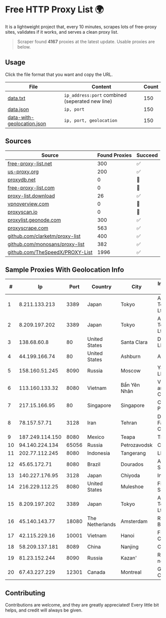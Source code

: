 
# Free HTTP Proxy List 🌍

It is a lightweight project that, every 10 minutes, scrapes lots of free-proxy sites, validates if it works, and serves a clean proxy list.


> Scraper found **4167** proxies at the latest update. Usable proxies are below.

## Usage

Click the file format that you want and copy the URL.


|File|Content|Count|
|----|-------|-----|
|[data.txt](https://raw.githubusercontent.com/themiralay/Proxy-List-World/master/data.txt)|`ip_address:port` combined (seperated new line)|150|
|[data.json](https://raw.githubusercontent.com/themiralay/Proxy-List-World/master/data.json)|`ip, port`|150|
|[data-with-geolocation.json](https://raw.githubusercontent.com/themiralay/Proxy-List-World/master/data-with-geolocation.json)|`ip, port, geolocation`|150|

## Sources

|Source|Found Proxies|Succeed|
|------|-------------|-------|
|[free-proxy-list.net](https://free-proxy-list.net)|300|✅|
|[us-proxy.org](https://www.us-proxy.org)|200|✅|
|[proxydb.net](http://proxydb.net)|0|🚫|
|[free-proxy-list.com](https://free-proxy-list.com/?page=&port=&type%5B%5D=http&type%5B%5D=https&up_time=0&search=Search)|0|🚫|
|[proxy-list.download](https://www.proxy-list.download/HTTP)|26|✅|
|[vpnoverview.com](https://vpnoverview.com/privacy/anonymous-browsing/free-proxy-servers)|0|🚫|
|[proxyscan.io](https://www.proxyscan.io)|0|🚫|
|[proxylist.geonode.com](https://proxylist.geonode.com/api/proxy-list?limit=300&page=1&sort_by=lastChecked&sort_type=desc&protocols=http,https)|300|✅|
|[proxyscrape.com](https://api.proxyscrape.com/v2/?request=displayproxies&protocol=http&timeout=10000&country=all&ssl=all&anonymity=all)|563|✅|
|[github.com/clarketm/proxy-list](https://raw.githubusercontent.com/clarketm/proxy-list/master/proxy-list-raw.txt)|400|✅|
|[github.com/monosans/proxy-list](https://raw.githubusercontent.com/monosans/proxy-list/main/proxies/http.txt)|382|✅|
|[github.com/TheSpeedX/PROXY-List](https://raw.githubusercontent.com/TheSpeedX/PROXY-List/master/http.txt)|1996|✅|


## Sample Proxies With Geolocation Info

|#|Ip|Port|Country|City|Internet Service Provider|
|-|--|----|-------|----|-------------------------|
|1|8.211.133.213|3389|Japan|Tokyo|Alibaba (US) Technology Co., Ltd.|
|2|8.209.197.202|3389|Japan|Tokyo|Alibaba (US) Technology Co., Ltd.|
|3|138.68.60.8|80|United States|Santa Clara|DigitalOcean, LLC|
|4|44.199.166.74|80|United States|Ashburn|Amazon.com|
|5|158.160.51.245|8090|Russia|Moscow|Yandex.Cloud LLC|
|6|113.160.133.32|8080|Vietnam|Bẩn Yên Nhân|VietNam Post and Telecom Corporation|
|7|217.15.166.95|80|Singapore|Singapore|Contabo Asia Private Limited|
|8|78.157.57.71|3128|Iran|Tehran|Dade Samane Fanava Company|
|9|187.249.114.150|8080|Mexico|Teapa|Transtelco Inc|
|10|94.140.224.134|65056|Russia|Petrozavodsk|CityLink Ltd|
|11|202.77.112.245|8080|Indonesia|Tangerang|LINKNET|
|12|45.65.172.71|8080|Brazil|Dourados|Abel F Dos Santos - ME|
|13|140.227.176.95|3128|Japan|Chiyoda|InfoSphere|
|14|216.229.112.25|8080|United States|Muleshoe|Five Area Systems, LLC|
|15|8.209.197.202|3389|Japan|Tokyo|Alibaba (US) Technology Co., Ltd.|
|16|45.140.143.77|18080|The Netherlands|Amsterdam|RoyaleHosting BV|
|17|42.115.229.16|10001|Vietnam|Hanoi|FPT Telecom Company|
|18|58.209.137.181|8089|China|Nanjing|China Telecom|
|19|81.23.152.244|8090|Russia|Kazan'|Rostelecom networks|
|20|67.43.227.229|12301|Canada|Montreal|GloboTech Communications|



## Contributing

Contributions are welcome, and they are greatly appreciated! Every
little bit helps, and credit will always be given.

